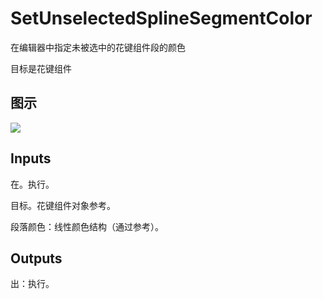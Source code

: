 # SetUnselectedSplineSegmentColor

在编辑器中指定未被选中的花键组件段的颜色

目标是花键组件

## 图示

![]($-20221218-18463115.png)

## Inputs

在。执行。

目标。花键组件对象参考。

段落颜色：线性颜色结构（通过参考）。

## Outputs

出：执行。